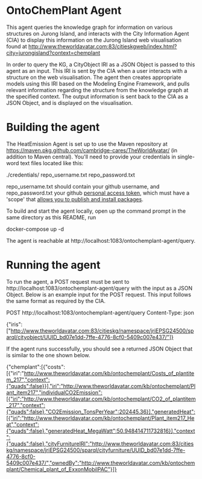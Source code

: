 # OntoChemPlant Agent
This agent queries the knowledge graph for information on various structures on Jurong Island, and interacts with the
City Information Agent (CIA) to display this information on the Jurong Island web visualisation
found at http://www.theworldavatar.com:83/citieskgweb/index.html?city=jurongisland?context=chemplant

In order to query the KG, a CityObject IRI as a JSON Object is passed to this agent as an input. This IRI is sent by the CIA
when a user interacts with a structure on the web visualisation. The agent then creates appropriate models using this IRI based on the
Modeling Engine Framework, and pulls relevant information regarding the structure from the knowledge graph at the specified context.
The output information is sent back to the CIA as a JSON Object, and is displayed on the visualisation.

# Building the agent

The HeatEmission Agent is set up to use the Maven repository at https://maven.pkg.github.com/cambridge-cares/TheWorldAvatar/ 
(in addition to Maven central). You'll need to provide your credentials in single-word text files located like this:

./credentials/ 
repo_username.txt
repo_password.txt

repo_username.txt should contain your github username, and repo_password.txt your github [personal access token](https://docs.github.com/en/github/authenticating-to-github/creating-a-personal-access-token),
which must have a 'scope' that [allows you to publish and install packages](https://docs.github.com/en/packages/working-with-a-github-packages-registry/working-with-the-apache-maven-registry#authenticating-to-github-packages).

To build and start the agent locally, open up the command prompt in the same directory as this README, run

docker-compose up -d

The agent is reachable at http://localhost:1083/ontochemplant-agent/query.

# Running the agent
To run the agent, a POST request must be sent to http://localhost:1083/ontochemplant-agent/query with the input as a JSON Object.
Below is an example input for the POST request. This input follows the same format as required by the CIA.

POST http://localhost:1083/ontochemplant-agent/query Content-Type: json 

{"iris":["http://www.theworldavatar.com:83/citieskg/namespace/jriEPSG24500/sparql/cityobject/UUID_bd07e1dd-7ffe-4776-8cf0-5409c007e437/"]}

If the agent runs successfully, you should see a returned JSON Object that is similar to the one shown below.

{"chemplant":[{"costs":[{"iri":"http://www.theworldavatar.com/kb/ontochemplant/Costs_of_plantitem_217","context":{"quads":false}}],"iri":"http://www.theworldavatar.com/kb/ontochemplant/Plant_item217","individualCO2Emission":[{"iri":"http://www.theworldavatar.com/kb/ontochemplant/CO2_of_plantitem_217","context":{"quads":false},"CO2Emission_TonsPerYear":202445.36}],"generatedHeat":[{"iri":"http://www.theworldavatar.com/kb/ontochemplant/Plant_item217_Heat","context":{"quads":false},"generatedHeat_MegaWatt":50.948414711732816}],"context":{"quads":false},"cityFurnitureIRI":"http://www.theworldavatar.com:83/citieskg/namespace/jriEPSG24500/sparql/cityfurniture/UUID_bd07e1dd-7ffe-4776-8cf0-5409c007e437/","ownedBy":"http://www.theworldavatar.com/kb/ontochemplant/Chemical_plant_of_ExxonMobilPAC"}]}


